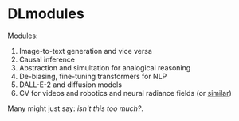 # DLmodules

Modules: 
1. Image-to-text generation and vice versa
2. Causal inference
3. Abstraction and simultation for analogical reasoning
4. De-biasing, fine-tuning transformers for NLP
5. DALL-E-2 and diffusion models
6. CV for videos and robotics and neural radiance fields (or [similar](https://www.matthewtancik.com/nerf))

Many might just say: *isn't this too much?*. 


<!-- Modules:
- 3 mos. In generative modeling
- Cv and vision transformers
- Transformers and NlP
- Dall e 2 and diffusion models and image and text
- Abstraction and simulation
- Causal inference
 -->
